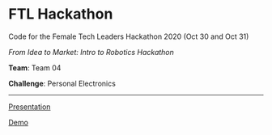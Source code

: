 # FTL Hackathon

Code for the Female Tech Leaders Hackathon 2020 (Oct 30 and Oct 31)

*From Idea to Market: Intro to Robotics Hackathon*

**Team**: Team 04

**Challenge**: Personal Electronics

-----

[Presentation](./docs/Presentation.pdf)

[Demo](./docs/sealteamvideo.mp4)

